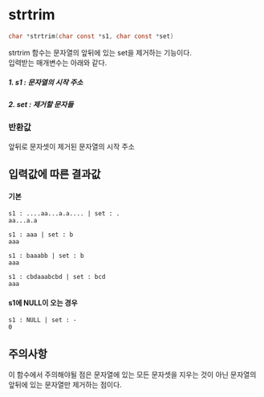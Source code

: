 # strtrim
```c
char *strtrim(char const *s1, char const *set)
```

strtrim 함수는 문자열의 앞뒤에 있는 set을 제거하는 기능이다.<br/>
입력받는 매개변수는 아래와 같다.<br/>

##### 1. s1  : 문자열의 시작 주소
##### 2. set : 제거할 문자들

### 반환값
앞뒤로 문자셋이 제거된 문자열의 시작 주소<br/>

## 입력값에 따른 결과값
#### 기본
```
s1 : ....aa...a.a.... | set : .
aa...a.a

s1 : aaa | set : b
aaa

s1 : baaabb | set : b
aaa

s1 : cbdaaabcbd | set : bcd
aaa
```
#### s1에 NULL이 오는 경우
```
s1 : NULL | set : -
0
```
## 주의사항
이 함수에서 주의해야될 점은 문자열에 있는 모든 문자셋을 지우는 것이 아닌 문자열의 앞뒤에 있는 문자열만 제거하는 점이다.<br/>
